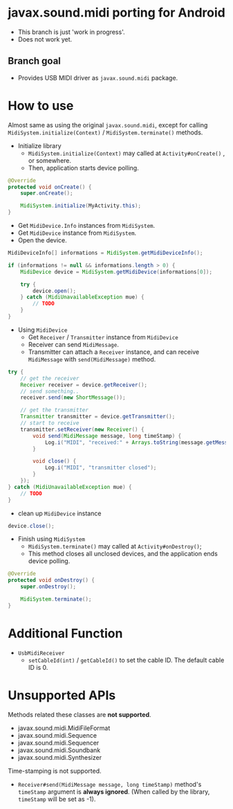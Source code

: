 javax.sound.midi porting for Android
====================================

- This branch is just 'work in progress'.
- Does not work yet.

Branch goal
-----------

- Provides USB MIDI driver as `javax.sound.midi` package.

How to use
==========

Almost same as using the original `javax.sound.midi`, except for calling `MidiSystem.initialize(Context)` / `MidiSystem.terminate()` methods.

- Initialize library 
    - `MidiSystem.initialize(Context)` may called at `Activity#onCreate()` , or somewhere.
    - Then, application starts device polling.

```java
@Override
protected void onCreate() {
    super.onCreate();

    MidiSystem.initialize(MyActivity.this);
}
```

- Get `MidiDevice.Info` instances from `MidiSystem`.
- Get `MidiDevice` instance from `MidiSystem`.
- Open the device.

```java
MidiDeviceInfo[] informations = MidiSystem.getMidiDeviceInfo();

if (informations != null && informations.length > 0) {
    MidiDevice device = MidiSystem.getMidiDevice(informations[0]);

    try {
        device.open();
    } catch (MidiUnavailableException mue) {
        // TODO
    }
}
```
- Using `MidiDevice`
    - Get `Receiver` / `Transmitter` instance from `MidiDevice`
    - Receiver can send `MidiMessage`.
    - Transmitter can attach a `Receiver` instance, and can receive `MidiMessage` with `send(MidiMessage)` method.

```java
try {
    // get the receiver
    Receiver receiver = device.getReceiver();
    // send something..
    receiver.send(new ShortMessage());

    // get the transmitter
    Transmitter transmitter = device.getTransmitter();
    // start to receive
    transmitter.setReceiver(new Receiver() {
        void send(MidiMessage message, long timeStamp) {
            Log.i("MIDI", "received:" + Arrays.toString(message.getMessage()));
        }

        void close() {
            Log.i("MIDI", "transmitter closed");
        }
    });
} catch (MidiUnavailableException mue) {
    // TODO
}
```
- clean up `MidiDevice` instance

```java
device.close();
```
- Finish using `MidiSystem`
    - `MidiSystem.terminate()` may called at `Activity#onDestroy()`;
    - This method closes all unclosed devices, and the application ends device polling.

```java
@Override
protected void onDestroy() {
    super.onDestroy();

    MidiSystem.terminate();
}
```

Additional Function
===================
- `UsbMidiReceiver`
    - `setCableId(int)` / `getCableId()` to set the cable ID. The default cable ID is 0.

Unsupported APIs
================

Methods related these classes are **not supported**.

- javax.sound.midi.MidiFileFormat
- javax.sound.midi.Sequence
- javax.sound.midi.Sequencer
- javax.sound.midi.Soundbank
- javax.sound.midi.Synthesizer

Time-stamping is not supported. 
- `Receiver#send(MidiMessage message, long timeStamp)` method's `timeStamp` argument is **always ignored**. (When called by the library, `timeStamp` will be set as -1).
